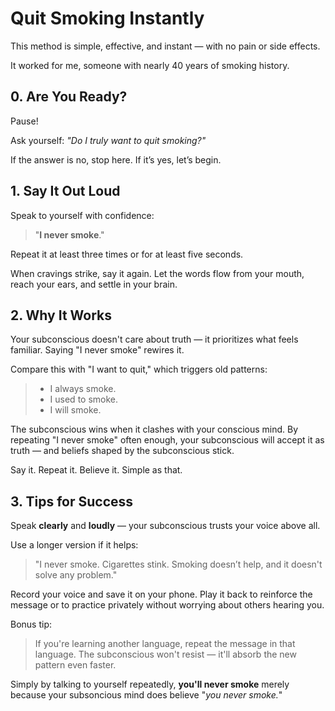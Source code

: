 # Quit Smoking Instantly

This method is simple, effective, and instant — with no pain or side effects.

It worked for me, someone with nearly 40 years of smoking history.

## 0. Are You Ready?

Pause! 

Ask yourself: *"Do I truly want to quit smoking?"*

If the answer is no, stop here. If it’s yes, let’s begin.

## 1. Say It Out Loud

Speak to yourself with confidence:

> "**I never smoke**."

Repeat it at least three times or for at least five seconds.

When cravings strike, say it again. Let the words flow from your mouth, reach your ears, and settle in your brain.

## 2. Why It Works

Your subconscious doesn't care about truth — it prioritizes what feels familiar. Saying "I never smoke" rewires it.

Compare this with "I want to quit," which triggers old patterns:

> - I always smoke.
> - I used to smoke.
> - I will smoke.

The subconscious wins when it clashes with your conscious mind. By repeating "I never smoke" often enough, your subconscious will accept it as truth — and beliefs shaped by the subconscious stick.

Say it. Repeat it. Believe it. Simple as that.

## 3. Tips for Success

Speak **clearly** and **loudly** — your subconscious trusts your voice above all.

Use a longer version if it helps:

> "I never smoke. Cigarettes stink. Smoking doesn’t help, and it doesn't solve any problem."

Record your voice and save it on your phone. Play it back to reinforce the message or to practice privately without worrying about others hearing you.

Bonus tip:
>If you're learning another language, repeat the message in that language. The subconscious won't resist — it'll absorb the new pattern even faster.

Simply by talking to yourself repeatedly, **you'll never smoke** merely because your subsoncious mind does believe "*you never smoke.*"
